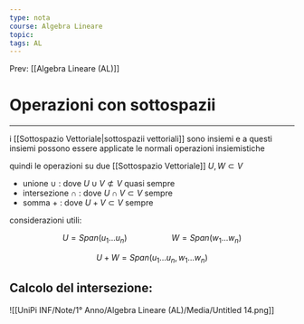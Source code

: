 ```yaml
---
type: nota
course: Algebra Lineare
topic: 
tags: AL
---
```


Prev: [[Algebra Lineare (AL)]]

# Operazioni con sottospazii
---

i [[Sottospazio Vettoriale|sottospazii vettoriali]] sono insiemi e a questi insiemi possono essere applicate le normali operazioni insiemistiche

quindi le operazioni su due [[Sottospazio Vettoriale]] $U,W \subset V$

- unione $\cup$  : dove $U \cup V \not\subset V$ quasi sempre
- intersezione $\cap$ : dove $U \cap V \subset V$ sempre
- somma $+$ : dove $U + V \subset V$ sempre

considerazioni utili:

$$
U = Span(u_1...u_n)\ \ \ \ \ \ \ \ \ \ \ \ \ \ \ \ \ \ \ \ W = Span(w_1...w_n)
$$

$$
U+W = Span(u_1...u_n,w_1...w_n)
$$

## Calcolo del intersezione:

![[UniPi INF/Note/1° Anno/Algebra Lineare (AL)/Media/Untitled 14.png]]
